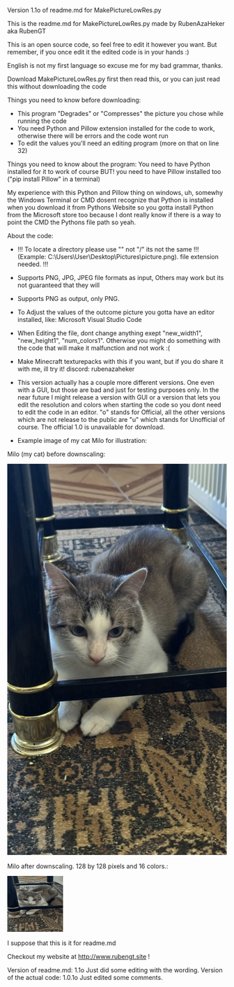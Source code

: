 Version 1.1o of readme.md for MakePictureLowRes.py

This is the readme.md for MakePictureLowRes.py made by RubenAzaHeker aka RubenGT

This is an open source code, so feel free to edit it however you want. But remember, if you once edit it the edited code is in your hands :)

English is not my first language so excuse me for my bad grammar, thanks.

Download MakePictureLowRes.py first then read this, or you can just read this without downloading the code

Things you need to know before downloading: 

- This program "Degrades" or "Compresses" the picture you chose while running the code
- You need Python and Pillow extension installed for the code to work, otherwise there will be errors and the code wont run
- To edit the values you'll need an editing program (more on that on line 32)


Things you need to know about the program: You need to have Python installed for it to work of course
BUT! you need to have Pillow installed too ("pip install Pillow" in a terminal)

My experience with this Python and Pillow thing on windows, uh, somewhy the Windows Terminal or CMD dosent recognize that Python is installed when you download it 
from Pythons Website so you gotta install Python from the Microsoft store too because I dont really know if there is a way to point the CMD the 
Pythons file path so yeah.


About the code:

- !!! To locate a directory please use "\" not "/" its not the same !!! (Example: C:\Users\User\Desktop\Pictures\picture.png). file extension needed. !!!

- Supports PNG, JPG, JPEG file formats as input, Others may work but its not guaranteed that they will
- Supports PNG as output, only PNG.
- To Adjust the values of the outcome picture you gotta have an editor installed, like: Microsoft Visual Studio Code
- When Editing the file, dont change anything exept "new_width1", "new_height1", "num_colors1". Otherwise you might do
something with the code that will make it malfunction and not work :(
- Make Minecraft texturepacks with this if you want, but if you do share it with me, ill try it! discord: rubenazaheker
- This version actually has a couple more different versions. One even with a GUI, but those are bad and just for testing purposes only. In the near future
I might release a version with GUI or a version that lets you edit the resolution and colors when starting the code so you dont need to edit the code in an editor. "o" stands 
for Official, all the other versions which are not release to the public are "u" which stands for Unofficial of course. The official 1.0 is unavailable for download.

- Example image of my cat Milo for illustration:

Milo (my cat) before downscaling:

![Milo Before Downscaling.](milo.JPEG)

Milo after downscaling. 128 by 128 pixels and 16 colors.:

![Milo Before Downscaling.](milo128.png)


I suppose that this is it for readme.md

Checkout my website at http://www.rubengt.site !

Version of readme.md: 1.1o    Just did some editing with the wording.
Version of the actual code: 1.0.1o   Just edited some comments.